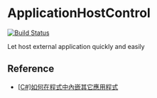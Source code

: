 ApplicationHostControl
======================

[![Build Status](https://travis-ci.org/larrynung/ApplicationHostControl.png?branch=master)](https://travis-ci.org/larrynung/ApplicationHostControl)

Let host external application quickly and easily

Reference
---------
* [[C#]如何在程式中內嵌其它應用程式](http://www.dotblogs.com.tw/larrynung/archive/2013/02/23/91701.aspx)
